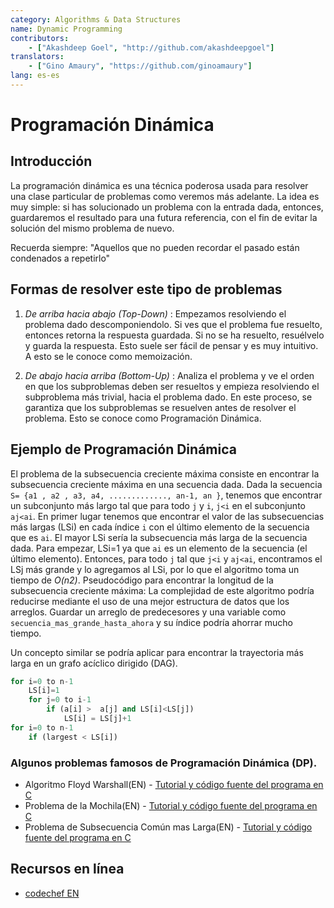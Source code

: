 ```yaml
---
category: Algorithms & Data Structures
name: Dynamic Programming
contributors:
    - ["Akashdeep Goel", "http://github.com/akashdeepgoel"]
translators:
    - ["Gino Amaury", "https://github.com/ginoamaury"]
lang: es-es 
---
```


# Programación Dinámica

## Introducción

La programación dinámica es una técnica poderosa usada para resolver una clase particular de problemas como veremos más adelante. 
La idea es muy simple: si has solucionado un problema con la entrada dada, entonces, guardaremos el resultado para una futura referencia, con el fin de evitar la solución del mismo problema de nuevo.

Recuerda siempre:
"Aquellos que no pueden recordar el pasado están condenados a repetirlo"

## Formas de resolver este tipo de problemas

1. *De arriba hacia abajo (Top-Down)* : Empezamos resolviendo el problema dado descomponiendolo. Si ves que el problema fue resuelto, entonces retorna la respuesta guardada. Si no se ha resuelto, resuélvelo y guarda la respuesta. Esto suele ser fácil de pensar y es muy intuitivo. A esto se le conoce como memoización.

2. *De abajo hacia arriba (Bottom-Up)* : Analiza el problema y ve el orden en que los subproblemas deben ser resueltos y empieza resolviendo el subproblema más trivial, hacia el problema dado. En este proceso, se garantiza que los subproblemas se resuelven antes de resolver el problema. Esto se conoce como Programación Dinámica.

## Ejemplo de Programación Dinámica

El problema de la subsecuencia creciente máxima consiste en encontrar la subsecuencia creciente máxima en una secuencia dada. Dada la secuencia `S= {a1 , a2 , a3, a4, ............., an-1, an }`, tenemos que encontrar un subconjunto más largo tal que para todo `j` y `i`, `j<i` en el subconjunto `aj<ai`.
En primer lugar tenemos que encontrar el valor de las subsecuencias más largas (LSi) en cada índice `i` con el último elemento de la secuencia que es `ai`. El mayor LSi sería la subsecuencia más larga de la secuencia dada. Para empezar, LSi=1 ya que `ai` es un elemento de la secuencia (el último elemento). Entonces, para todo `j` tal que `j<i` y `aj<ai`, encontramos el LSj más grande y lo agregamos al LSi, por lo que el algoritmo toma un tiempo de *O(n2)*.
Pseudocódigo para encontrar la longitud de la subsecuencia creciente máxima:
La complejidad de este algoritmo podría reducirse mediante el uso de una mejor estructura de datos que los arreglos. Guardar un arreglo de predecesores y una variable como `secuencia_mas_grande_hasta_ahora` y su índice podría ahorrar mucho tiempo.

Un concepto similar se podría aplicar para encontrar la trayectoria más larga en un grafo acíclico dirigido (DAG).

```python
for i=0 to n-1
    LS[i]=1
    for j=0 to i-1
        if (a[i] >  a[j] and LS[i]<LS[j])
            LS[i] = LS[j]+1
for i=0 to n-1
    if (largest < LS[i])
```

### Algunos problemas famosos de Programación Dinámica (DP).

- Algoritmo Floyd Warshall(EN) - [Tutorial y código fuente del programa en C](http://www.thelearningpoint.net/computer-science/algorithms-all-to-all-shortest-paths-in-graphs---floyd-warshall-algorithm-with-c-program-source-code)
- Problema de la Mochila(EN) - [Tutorial y código fuente del programa en C](http://www.thelearningpoint.net/computer-science/algorithms-dynamic-programming---the-integer-knapsack-problem)
- Problema de Subsecuencia Común mas Larga(EN) - [Tutorial y código fuente del programa en C](http://www.thelearningpoint.net/computer-science/algorithms-dynamic-programming---longest-common-subsequence)

## Recursos en línea

* [codechef EN](https://www.codechef.com/wiki/tutorial-dynamic-programming)
